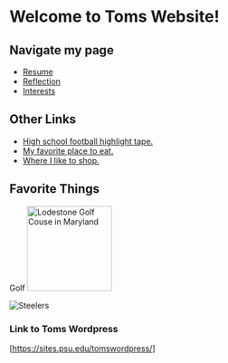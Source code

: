 # Welcome to Toms Website!

## Navigate my page
* [Resume](resume.md)
* [Reflection](reflection.md)
* [Interests](interests.md)

## Other Links
* [High school football highlight tape.](https://www.hudl.com/video/3/6299269/59f1294b5cb2ed29d8b0e06e)
* [My favorite place to eat.](https://www.moes.com/)
* [Where I like to shop.](https://www.truevintage.com/collections/nike)


## **Favorite Things**
Golf
<img src="Lodestone_GolfCourse.jpg/Lodestone_GolfCourse.jpg" alt="Lodestone Golf Couse in Maryland" width="150"/>

![Steelers](https://www.google.com/url?sa=i&url=https%3A%2F%2Fwww.behindthesteelcurtain.com%2F2020%2F7%2F9%2F21313337%2Fi-see-no-reason-why-the-steelers-cant-be-serious-contenders-in-2020-pittsburgh-ben-roethlisberger&psig=AOvVaw1Lx1aKQ-U5J9FqF50kL3Oo&ust=1601422028018000&source=images&cd=vfe&ved=0CAIQjRxqFwoTCMidlo6AjewCFQAAAAAdAAAAABAD.jpg)

### Link to Toms Wordpress
[https://sites.psu.edu/tomswordpress/]
